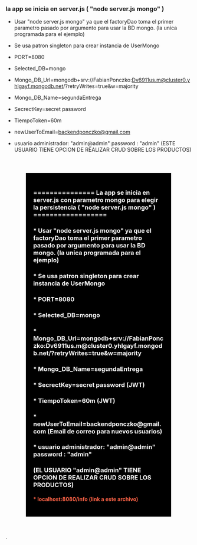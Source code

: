 
### la app se inicia en server.js ( "node server.js mongo" )

* Usar "node server.js mongo" ya que el factoryDao toma el primer parametro pasado por argumento para usar la BD mongo. (la unica programada para el ejemplo)

* Se usa patron singleton para crear instancia de UserMongo

* PORT=8080
* Selected_DB=mongo
* Mongo_DB_Url=mongodb+srv://FabianPonczko:Dv6911us.m@cluster0.yhlgayf.mongodb.net/?retryWrites=true&w=majority
* Mongo_DB_Name=segundaEntrega
* SecrectKey=secret password
* TiempoToken=60m
* newUserToEmail=backendponczko@gmail.com

* usuario administrador: "admin@admin"  password : "admin"
(ESTE USUARIO TIENE OPCION DE REALIZAR CRUD SOBRE LOS PRODUCTOS)

<div style="color:white;background-color:black; margin:55px; padding:20px">    
        <h3> ===============  La app se inicia en server.js con parametro mongo 
            para elegir la persistencia ( "node server.js mongo" )   ==================</h3>
        <h3> * Usar "node server.js mongo" ya que el factoryDao toma el primer parametro pasado por argumento para usar la BD mongo. (la unica programada para el ejemplo) </h3>
        <h3> * Se usa patron singleton para crear instancia de UserMongo </h3>
        <h3> * PORT=8080 </h3>
        <h3> * Selected_DB=mongo </h3>
        <h3> * Mongo_DB_Url=mongodb+srv://FabianPonczko:Dv6911us.m@cluster0.yhlgayf.mongodb.net/?retryWrites=true&w=majority </h3>
        <h3> * Mongo_DB_Name=segundaEntrega </h3>
        <h3> * SecrectKey=secret password  (JWT) </h3> 
        <h3> * TiempoToken=60m (JWT)</h3>
        <h3> * newUserToEmail=backendponczko@gmail.com (Email de correo para nuevos usuarios)</h3>
        <h3> * usuario administrador: "admin@admin"  password : "admin" </h3>
        <h3> (EL USUARIO "admin@admin" TIENE OPCION DE REALIZAR CRUD SOBRE LOS PRODUCTOS) </h3>
        <h4 style="color:tomato"> * localhost:8080/info  (link a este archivo) </h4>
        </div>  `